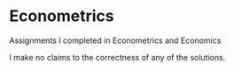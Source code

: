 # Econometrics
Assignments I completed in Econometrics and Economics

I make no claims to the correctness of any of the solutions.
